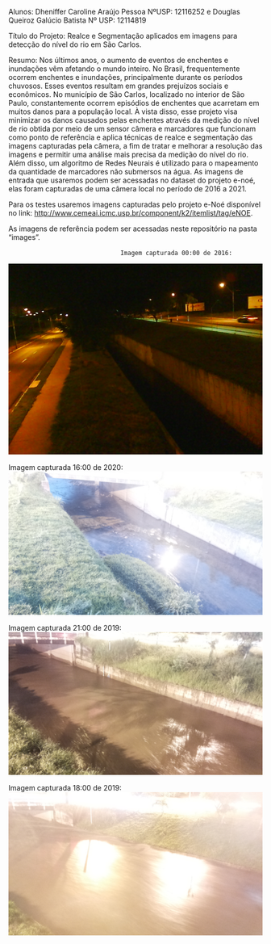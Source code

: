 Alunos: Dheniffer Caroline Araújo Pessoa NºUSP: 12116252 e Douglas Queiroz Galúcio Batista Nº USP: 12114819

Título do Projeto: Realce e Segmentação aplicados em imagens para detecção do nível do rio em São Carlos.

Resumo: Nos últimos anos, o aumento de eventos de enchentes e inundações vêm afetando o mundo inteiro. No Brasil, frequentemente ocorrem enchentes e inundações, principalmente durante os períodos chuvosos. Esses eventos resultam em grandes prejuízos sociais e econômicos. No município de São Carlos, localizado no interior de São Paulo, constantemente ocorrem episódios de enchentes que acarretam em muitos danos para a população local. À vista disso, esse projeto visa minimizar os danos causados pelas enchentes através da medição do nível de rio obtida por meio de um sensor câmera e marcadores que funcionam como ponto de referência e aplica técnicas de realce e segmentação das imagens capturadas pela câmera, a fim de tratar e melhorar a resolução das imagens e permitir uma análise mais precisa da medição do nível do rio. Além disso, um algoritmo de Redes Neurais é utilizado para o mapeamento da quantidade de marcadores não submersos na água. As imagens de entrada que usaremos podem ser acessadas no dataset do projeto e-noé, elas foram capturadas de uma câmera local no período de 2016 a 2021.

Para os testes usaremos imagens capturadas pelo projeto e-Noé disponível no link: http://www.cemeai.icmc.usp.br/component/k2/itemlist/tag/eNOE.

As imagens de referência podem ser acessadas neste repositório na pasta “images”.


                                   Imagem capturada 00:00 de 2016:
![alt text](https://github.com/dhenifferraujo/ImageProcessing_SCC5830-2021/blob/main/Projeto_Final/images/20160918_000004.jpg)


Imagem capturada 16:00 de 2020:
![alt text](https://github.com/dhenifferraujo/ImageProcessing_SCC5830-2021/blob/main/Projeto_Final/images/20201123_055030-SHOP2.jpg)


Imagem capturada 21:00 de 2019:
![alt text](https://github.com/dhenifferraujo/ImageProcessing_SCC5830-2021/blob/main/Projeto_Final/images/20190125_215542-SHOP2.jpg)


Imagem capturada 18:00 de 2019:
![alt text](https://github.com/dhenifferraujo/ImageProcessing_SCC5830-2021/blob/main/Projeto_Final/images/20190428_183200-SHOP2.jpg)
